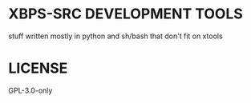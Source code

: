 XBPS-SRC DEVELOPMENT TOOLS
==========================

stuff written mostly in python and sh/bash that don't fit on xtools

LICENSE
=======

GPL-3.0-only
